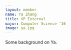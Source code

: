 ```yaml
---
layout: member
name: Ya Zhang
title: VP External
major: Computer Science '16
image: ya.jpg
---
```

Some background on Ya.